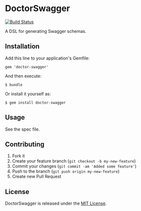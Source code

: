 # DoctorSwagger
[![Build Status](https://secure.travis-ci.org/crystalcommerce/doctor-swagger.png)](http://travis-ci.org/crystalcommerce/doctor-swagger)

A DSL for generating Swagger schemas.

## Installation

Add this line to your application's Gemfile:

    gem 'doctor-swagger'

And then execute:

    $ bundle

Or install it yourself as:

    $ gem install doctor-swagger

## Usage

See the spec file.

## Contributing

1. Fork it
2. Create your feature branch (`git checkout -b my-new-feature`)
3. Commit your changes (`git commit -am 'Added some feature'`)
4. Push to the branch (`git push origin my-new-feature`)
5. Create new Pull Request

## License

DoctorSwagger is released under the [MIT
License](http://opensource.org/licenses/MIT).
